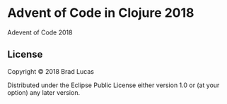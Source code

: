 # Advent of Code in Clojure 2018

Adevent of Code 2018


## License

Copyright © 2018 Brad Lucas

Distributed under the Eclipse Public License either version 1.0 or (at your option) any later version.
